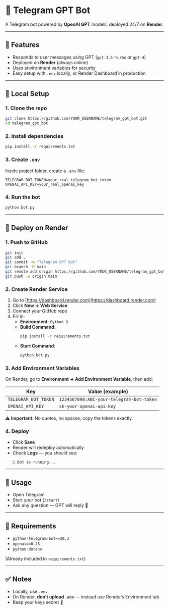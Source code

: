 # 🤖 Telegram GPT Bot

A Telegram bot powered by **OpenAI GPT** models, deployed 24/7 on **Render**.

---

## 📌 Features
- Responds to user messages using GPT (`gpt-3.5-turbo` or `gpt-4`)
- Deployed on **Render** (always online)
- Uses environment variables for security
- Easy setup with `.env` locally, or Render Dashboard in production

---

## 🔧 Local Setup

### 1. Clone the repo
```bash
git clone https://github.com/YOUR_USERNAME/telegram_gpt_bot.git
cd telegram_gpt_bot
```

### 2. Install dependencies
```bash
pip install -r requirements.txt
```

### 3. Create `.env`
Inside project folder, create a `.env` file:
```
TELEGRAM_BOT_TOKEN=your_real_telegram_bot_token
OPENAI_API_KEY=your_real_openai_key
```

### 4. Run the bot
```bash
python bot.py
```

---

## 🚀 Deploy on Render

### 1. Push to GitHub
```bash
git init
git add .
git commit -m "Telegram GPT bot"
git branch -M main
git remote add origin https://github.com/YOUR_USERNAME/telegram_gpt_bot.git
git push -u origin main
```

### 2. Create Render Service
1. Go to [https://dashboard.render.com](https://dashboard.render.com)
2. Click **New → Web Service**
3. Connect your GitHub repo
4. Fill in:
   - **Environment**: `Python 3`
   - **Build Command**:
     ```bash
     pip install -r requirements.txt
     ```
   - **Start Command**:
     ```bash
     python bot.py
     ```

### 3. Add Environment Variables
On Render, go to **Environment → Add Environment Variable**, then add:

| Key                | Value (example)                                      |
|--------------------|------------------------------------------------------|
| `TELEGRAM_BOT_TOKEN` | `1234567890:ABC-your-telegram-bot-token`             |
| `OPENAI_API_KEY`     | `sk-your-openai-api-key`                            |

⚠️ **Important**: No quotes, no spaces, copy the tokens exactly.

### 4. Deploy
- Click **Save**
- Render will redeploy automatically
- Check **Logs** — you should see:
  ```
  🤖 Bot is running...
  ```

---

## 🧪 Usage
- Open Telegram
- Start your bot (`/start`)
- Ask any question — GPT will reply 🎉

---

## 📜 Requirements
- `python-telegram-bot==20.3`
- `openai==0.28`
- `python-dotenv`

(Already included in `requirements.txt`)

---

## ✅ Notes
- Locally, use `.env`
- On Render, **don’t upload `.env`** — instead use Render’s Environment tab
- Keep your keys secret 🔑

